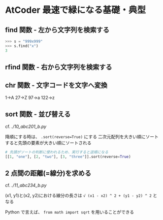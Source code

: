 # AtCoder 最速で緑になる基礎・典型

## find 関数 - 左から文字列を検索する

```python
>>> s = "999x999"
>>> s.find("x")
3
```

## rfind 関数 - 右から文字列を検索する

## chr 関数 - 文字コードを文字へ変換

1->A
27->Z
97->a
122->z

## sort 関数 - 並び替える

cf. _./10_abc201_b.py_

降順にする時は、 `.sort(reverse=True)` にする
二次元配列を大きい順にソートすると先頭の要素が大きい順にソートされる

```python
# 先頭がソートの判断に使われるため、実行すると逆順になる
[[1, "one"], [2, "two"], [3, "three"]].sort(reverse=True)
```

## 2 点間の距離(=線分)を求める

cf. _./11_abc234_b.py_

(x1, y1)と(x2, y2)における線分の長さは `√ (x1 - x2) ^ 2 + (y1 - y2) ^ 2` となる

Python で言えば、 `from math import sqrt` を用いることができる
